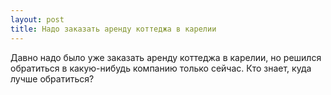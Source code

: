 ```yaml
---
layout: post 
title: Надо заказать аренду коттеджа в карелии 
--- 
```

Давно надо было уже заказать аренду коттеджа в карелии, но решился обратиться в какую-нибудь компанию только сейчас. Кто знает, куда лучше обратиться?